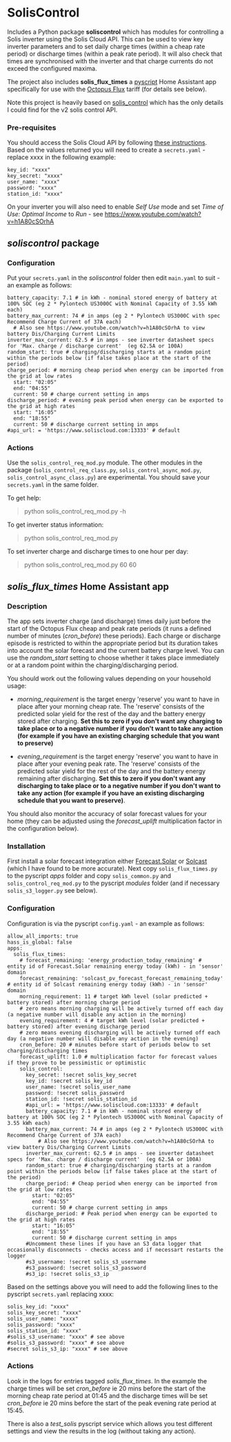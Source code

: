 # SolisControl

Includes a Python package **soliscontrol** which has modules for controlling a Solis inverter using the Solis Cloud API. 
This can be used to view key inverter parameters and to 
set daily charge times (within a cheap rate period) or discharge times (within a peak rate period). It will also
check that times are synchronised with the inverter and that charge currents do not exceed the configured maxima.

The project also includes **solis_flux_times** a [pyscript](https://hacs-pyscript.readthedocs.io/en/latest/) Home Assistant app specifically for use 
with the [Octopus Flux](https://octopus.energy/smart/flux/) tariff (for details see below).

Note this project is heavily based on [solis_control](https://github.com/stevegal/solis_control) which
has the only details I could find for the v2 solis control API. 

### Pre-requisites

You should access the Solis Cloud API by following [these 
instructions](https://solis-service.solisinverters.com/en/support/solutions/articles/44002212561-request-api-access-soliscloud).
Based on the values returned you will need to create a `secrets.yaml` - replace xxxx in the following example:
```
key_id: "xxxx"
key_secret: "xxxx"
user_name: "xxxx"
password: "xxxx"
station_id: "xxxx"
```

On your inverter you will also need to enable _Self Use_ mode and 
set _Time of Use: Optimal Income_ to _Run_ - see <https://www.youtube.com/watch?v=h1A80cSOrhA>


## _soliscontrol_ package 

### Configuration

Put your `secrets.yaml` in the _soliscontrol_ folder then edit `main.yaml` to suit - an example as follows:

```
battery_capacity: 7.1 # in kWh - nominal stored energy of battery at 100% SOC (eg 2 * Pylontech US3000C with Nominal Capacity of 3.55 kWh each)
battery_max_current: 74 # in amps (eg 2 * Pylontech US3000C with spec Recommend Charge Current of 37A each)
  # Also see https://www.youtube.com/watch?v=h1A80cSOrhA to view battery Dis/Charging Current Limits
inverter_max_current: 62.5 # in amps - see inverter datasheet specs for 'Max. charge / discharge current'  (eg 62.5A or 100A)
random_start: true # charging/discharging starts at a random point within the periods below (if false takes place at the start of the period)
charge_period: # morning cheap period when energy can be imported from the grid at low rates
  start: "02:05"
  end: "04:55" 
  current: 50 # charge current setting in amps
discharge_period: # evening peak period when energy can be exported to the grid at high rates
  start: "16:05"
  end: "18:55"
  current: 50 # discharge current setting in amps
#api_url: = 'https://www.soliscloud.com:13333' # default
```

### Actions
Use the `solis_control_req_mod.py` module. The other modules in the package 
(`solis_control_req_class.py`, `solis_control_async_mod.py`, `solis_control_async_class.py`) 
are experimental. You should save your `secrets.yaml` in the same folder.

To get help:

> python solis_control_req_mod.py -h

To get inverter status information:

> python solis_control_req_mod.py

To set inverter charge and discharge times to one hour per day:

> python solis_control_req_mod.py 60 60


## _solis_flux_times_ Home Assistant app 

### Description

The app sets inverter charge (and discharge) times daily just before the start of the Octopus Flux 
cheap and peak rate periods (it runs a defined number of 
minutes (_cron_before_) these periods). 
Each charge or discharge episode is restricted to within the appropriate period
but its duration takes into account the solar forecast and the 
current battery charge level. You can use the _random_start_ setting to choose whether
it takes place immediately or at a random point within the charging/discharging period.

You should work out the following values depending on your household usage:

* _morning_requirement_ 
is the target energy 'reserve' you want to
have in place after your morning cheap rate. The 'reserve' consists of the predicted solar yield for 
the rest of the day and the battery energy stored after charging. **Set this to zero if you don't want any charging
to take place or to a negative number if you don't want to take any action (for example if you have an existing charging 
schedule that you want to preserve)**

* _evening_requirement_ 
is the target energy 'reserve' you want to
have in place after your evening peak rate. The 'reserve' consists of the predicted solar yield for the rest
of the day and the battery energy remaining after discharging. **Set this to zero if you don't want any discharging
to take place or to a negative number if you don't want to take any action (for example if you have an existing discharging 
schedule that you want to preserve)**.

You should also monitor the accuracy of solar forecast values for your home (they can be adjusted using the
 _forecast_uplift_ multiplication factor in the configuration below).

### Installation
First install a solar forecast integration either [Forecast.Solar](https://www.home-assistant.io/integrations/forecast_solar/) or
[Solcast](https://github.com/tabascoz/ha-solcast-solar) (which I have found to be more accurate).
Next copy `solis_flux_times.py` to the pyscript _apps_ folder
and copy `solis_common.py` and `solis_control_req_mod.py` to the pyscript _modules_ folder (and if necessary `solis_s3_logger.py` see below). 

### Configuration
Configuration is via the pyscript `config.yaml` - an example as follows:
```
allow_all_imports: true
hass_is_global: false
apps:
  solis_flux_times:
    # forecast_remaining: 'energy_production_today_remaining' #  entity id of Forecast.Solar remaining energy today (kWh) - in 'sensor' domain
    forecast_remaining: 'solcast_pv_forecast_forecast_remaining_today' # entity id of Solcast remaining energy today (kWh) - in 'sensor' domain
    morning_requirement: 11 # target kWh level (solar predicted + battery stored) after morning charge period
    # zero means morning charging will be actively turned off each day (a negative number will disable any action in the morning)
    evening_requirement: 4 # target kWh level (solar predicted + battery stored) after evening discharge period
    # zero means evening discharging will be actively turned off each day (a negative number will disable any action in the evening)
    cron_before: 20 # minutes before start of periods below to set charging/discharging times
    forecast_uplift: 1.0 # multiplication factor for forecast values if they prove to be pessimistic or optimistic
    solis_control:
      key_secret: !secret solis_key_secret
      key_id: !secret solis_key_id
      user_name: !secret solis_user_name
      password: !secret solis_password
      station_id: !secret solis_station_id
      #api_url: = 'https://www.soliscloud.com:13333' # default
      battery_capacity: 7.1 # in kWh - nominal stored energy of battery at 100% SOC (eg 2 * Pylontech US3000C with Nominal Capacity of 3.55 kWh each)
      battery_max_current: 74 # in amps (eg 2 * Pylontech US3000C with Recommend Charge Current of 37A each)
          # Also see https://www.youtube.com/watch?v=h1A80cSOrhA to view battery Dis/Charging Current Limits
      inverter_max_current: 62.5 # in amps - see inverter datasheet specs for 'Max. charge / discharge current'  (eg 62.5A or 100A)
	  random_start: true # charging/discharging starts at a random point within the periods below (if false takes place at the start of the period)
      charge_period: # Cheap period when energy can be imported from the grid at low rates
        start: "02:05"
        end: "04:55" 
        current: 50 # charge current setting in amps
      discharge_period: # Peak period when energy can be exported to the grid at high rates
        start: "16:05"
        end: "18:55"
        current: 50 # discharge current setting in amps
	  #Uncomment these lines if you have an S3 data logger that occasionally disconnects - checks access and if necessart restarts the logger
	  #s3_username: !secret solis_s3_username
      #s3_password: !secret solis_s3_password
      #s3_ip: !secret solis_s3_ip
```
Based on the settings above you will need to add the following lines to the pyscript `secrets.yaml` replacing xxxx:
```
solis_key_id: "xxxx"
solis_key_secret: "xxxx"
solis_user_name: "xxxx"
solis_password: "xxxx"
solis_station_id: "xxxx"
#solis_s3_username: "xxxx" # see above
#solis_s3_password: "xxxx" # see above
#secret solis_s3_ip: "xxxx" # see above
```

### Actions

Look in the logs for entries tagged _solis_flux_times_. In the example the charge times
will be set _cron_before_ ie 20 mins before the start of the morning cheap rate period at 01:45 and the discharge times
will be set _cron_before_ ie 20 mins before the start of the peak evening rate period at 15:45.

There is also a _test_solis_ pyscript service which allows you test different 
settings and view the results in the log (without taking any action).